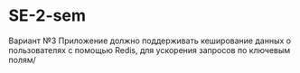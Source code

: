# SE-2-sem

Вариант №3
Приложение должно поддерживать кеширование данных о пользователях с помощью Redis, для ускорения запросов по ключевым полям/
